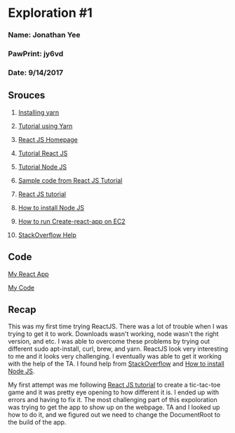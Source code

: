 # Exploration #1

### Name: Jonathan Yee
### PawPrint: jy6vd
### Date: 9/14/2017

## Srouces

1. [Installing yarn](https://github.com/yarnpkg/yarn/issues/3708)

2. [Tutorial using Yarn](https://hackernoon.com/simple-react-development-in-2017-113bd563691f)

3. [React JS Homepage](https://facebook.github.io/react/docs/installation.html)

4. [Tutorial React JS](https://www.tutorialspoint.com/reactjs/reactjs_quick_guide.htm)

5. [Tutorial Node JS](https://www.tutorialspoint.com/nodejs/nodejs_environment_setup.htm)

6. [Sample code from React JS Tutorial](https://codepen.io/gaearon/pen/oWWQNa?editors=0010)

7. [React JS tutorial](https://facebook.github.io/react/tutorial/tutorial.html)

8. [How to install Node JS](https://tecadmin.net/install-latest-nodejs-npm-on-ubuntu/)

9. [How to run Create-react-app on EC2](https://www.peterbe.com/plog/how-to-deploy-a-create-react-app)

10. [StackOverflow Help](https://stackoverflow.com/questions/43517963/running-react-application-in-aws-ec2-server)

## Code

[My React App](http://cs4830.myjy6vd.tech/)

[My Code](https://github.com/Firegaranger/Firegaranger.github.io/blob/master/index.js)

## Recap

This was my first time trying ReactJS. There was a lot of trouble when I was trying to get it to work. Downloads wasn't working, node wasn't the right version, and etc. I was able to overcome these problems by trying out different sudo apt-install, curl, brew, and yarn. ReactJS look very interesting to me and it looks very challenging. I eventually was able to get it working with the help of the TA. I found help from [StackOverflow](https://stackoverflow.com/questions/43517963/running-react-application-in-aws-ec2-server) and [How to install Node JS](https://tecadmin.net/install-latest-nodejs-npm-on-ubuntu/).

My first attempt was me following [React JS tutorial](https://facebook.github.io/react/tutorial/tutorial.html) to create a tic-tac-toe game and it was pretty eye opening to how different it is. I ended up with errors and having to fix it. The most challenging part of this expoloration was trying to get the app to show up on the webpage. TA and I looked up how to do it, and we figured out we need to change the DocumentRoot to the build of the app.



